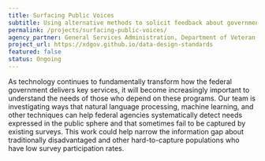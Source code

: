 ```yaml
---
title: Surfacing Public Voices
subtitle: Using alternative methods to solicit feedback about government-provided services.
permalink: /projects/surfacing-public-voices/
agency_partner: General Services Administration, Department of Veteran Affairs
project_url: https://xdgov.github.io/data-design-standards
featured: false
status: Ongoing
---
```

<p>
  As technology continues to fundamentally transform how the federal government delivers key services, it will become increasingly important to understand the needs of those who depend on these programs. Our team is investigating ways that natural language processing, machine learning, and other techniques can help federal agencies systematically detect needs expressed in the public sphere and that sometimes fail to be captured by existing surveys. This work could help narrow the information gap about traditionally disadvantaged and other hard-to-capture populations who have low survey participation rates.
</p>
